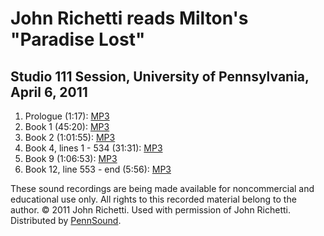 John Richetti reads Milton's "Paradise Lost"
============================================

Studio 111 Session, University of Pennsylvania, April 6, 2011
-------------------------------------------------------------

1.  Prologue (1:17): [MP3](http://media.sas.upenn.edu/pennsound/authors/Richetti/Milton_04-06-11/Richetti-John_01_Prologue_Studio-111-Session_UPenn_04-06-11.mp3)
2.  Book 1 (45:20): [MP3](http://media.sas.upenn.edu/pennsound/authors/Richetti/Milton_04-06-11/Richetti-John_02_Book-1_Studio-111-Session_UPenn_04-06-11.mp3)
3.  Book 2 (1:01:55): [MP3](http://media.sas.upenn.edu/pennsound/authors/Richetti/Milton_04-06-11/Richetti-John_03_Book-2_Studio-111-Session_UPenn_04-06-11.mp3)
4.  Book 4, lines 1 - 534 (31:31): [MP3](http://media.sas.upenn.edu/pennsound/authors/Richetti/Milton_04-06-11/Richetti-John_04_Book-4_Studio-111-Session_UPenn_04-06-11.mp3)
5.  Book 9 (1:06:53): [MP3](http://media.sas.upenn.edu/pennsound/authors/Richetti/Milton_04-06-11/Richetti-John_05_Book-9_Studio-111-Session_UPenn_04-06-11.mp3)
6.  Book 12, line 553 - end (5:56): [MP3](http://media.sas.upenn.edu/pennsound/authors/Richetti/Milton_04-06-11/Richetti-John_06_Book-12_Studio-111-Session_UPenn_04-06-11.mp3)

These sound recordings are being made available for noncommercial and educational use only. All rights to this recorded material belong to the author.
© 2011 John Richetti. Used with permission of John Richetti. Distributed by [PennSound](http://writing.upenn.edu/pennsound/).
